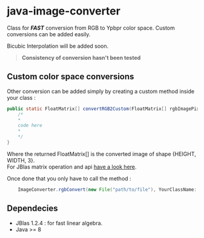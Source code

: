 # java-image-converter

Class for ***FAST*** conversion from RGB to Ypbpr color space.
Custom conversions can be added easily.

Bicubic Interpolation will be added soon.

> **Consistency of conversion hasn't been tested** 

## Custom color space conversions

Other conversion can be added simply by creating a custom method inside your class :
```java
public static FloatMatrix[] convertRGB2Custom(FloatMatrix[] rgbImagePixels) {
    /*
    *
    code here
    *
    */
} 
```
Where the returned FloatMatrix[] is the converted image of shape {HEIGHT, WIDTH, 3}.\
For JBlas matrix operation and api [have a look here](http://www.jblas.org/javadoc/index.html).

Once done that you only have to call the method :
```java
    ImageConverter.rgbConvert(new File("path/to/file"), YourClassName::convertRGB2Custom);
```


## Dependecies 

- JBlas 1.2.4 : for fast linear algebra.
- Java >= 8